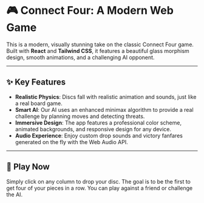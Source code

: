 # 🎮 Connect Four: A Modern Web Game

This is a modern, visually stunning take on the classic Connect Four game. Built with **React** and **Tailwind CSS**, it features a beautiful glass morphism design, smooth animations, and a challenging AI opponent.

---

## ✨ Key Features

- **Realistic Physics**: Discs fall with realistic animation and sounds, just like a real board game.  
- **Smart AI**: Our AI uses an enhanced minimax algorithm to provide a real challenge by planning moves and detecting threats.  
- **Immersive Design**: The app features a professional color scheme, animated backgrounds, and responsive design for any device.  
- **Audio Experience**: Enjoy custom drop sounds and victory fanfares generated on the fly with the Web Audio API.  

---

## 🚀 Play Now

Simply click on any column to drop your disc. The goal is to be the first to get four of your pieces in a row. You can play against a friend or challenge the AI.
